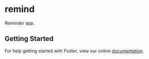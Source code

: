 # remind

Reminder app.

## Getting Started

For help getting started with Flutter, view our online
[documentation](https://flutter.io/).
